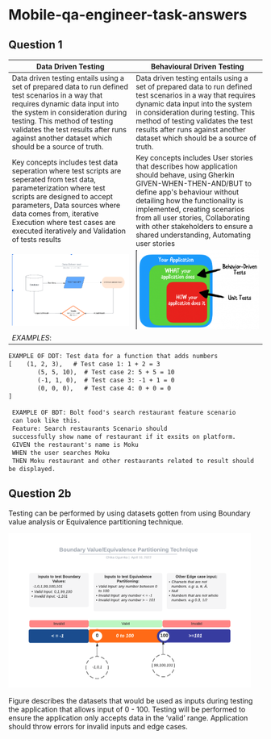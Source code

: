 # Mobile-qa-engineer-task-answers
## Question 1

| Data Driven Testing  | Behavioural Driven Testing |
| ------------- | ------------- |
| Data driven testing entails using a set of prepared data to run defined test scenarios in a way that requires dynamic data input into the system in consideration during testing. This method of testing validates the test results after runs against another dataset which should be a source of truth. |  Data driven testing entails using a set of prepared data to run defined test scenarios in a way that requires dynamic data input into the system in consideration during testing. This method of testing validates the test results after runs against another dataset which should be a source of truth. |
| Key concepts includes test data seperation where test scripts are seperated from test data, parameterization where test scripts are designed to accept parameters, Data sources where data comes from, iterative Execution where test cases are executed iteratively and Validation of tests results | Key concepts includes User stories that describes how application should behave, using Gherkin GIVEN-WHEN-THEN-AND/BUT to define app's behaviour without detailing how the functionality is implemented, creating scenarios from all user stories, Collaborating with other stakeholders to ensure a shared understanding, Automating user stories  |
 | ![Data Driven test](https://github.com/chikaogumka/mobile-qa-engineer-task-answers/blob/main/images/DDT.png) | ![Behavioural Driven test](https://github.com/chikaogumka/mobile-qa-engineer-task-answers/blob/main/images/BDT.png)  | 
 | *EXAMPLES*:
    EXAMPLE OF DDT: Test data for a function that adds numbers
    [    (1, 2, 3),   # Test case 1: 1 + 2 = 3
            (5, 5, 10),  # Test case 2: 5 + 5 = 10
            (-1, 1, 0),  # Test case 3: -1 + 1 = 0
            (0, 0, 0),   # Test case 4: 0 + 0 = 0
    ]
        
     EXAMPLE OF BDT: Bolt food's search restaurant feature scenario
     can look like this.
     Feature: Search restaurants Scenario should
     successfully show name of restaurant if it exsits on platform.
     GIVEN the restaurant's name is Moku
     WHEN the user searches Moku
     THEN Moku restaurant and other restaurants related to result should be displayed.


## Question 2b
Testing can be performed by using datasets gotten from using Boundary value analysis or Equivalence partitioning technique.

![Data Driven test](https://github.com/chikaogumka/mobile-qa-engineer-task-answers/blob/main/images/BVA.png)

Figure describes the datasets that would be used as inputs during testing the application that allows input of 0 - 100. Testing will be performed to ensure the application only accepts data in the ‘valid’ range. Application should throw errors for invalid inputs and edge cases.
